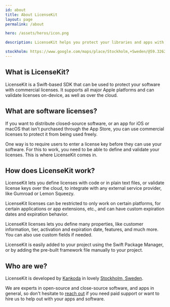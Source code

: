 ```yaml
---
id: about
title: About LicenseKit
layout: page
permalink: /about

hero: /assets/heros/icon.png

description: LicenseKit helps you protect your libraries and apps with commercial licenses.

stockholm: https://www.google.com/maps/place/Stockholm,+Sweden/@59.3262131,17.8172499,11z/data=!3m1!4b1!4m6!3m5!1s0x465f763119640bcb:0xa80d27d3679d7766!8m2!3d59.3293235!4d18.0685808!16zL20vMDZteHM
---
```



## What is LicenseKit?

LicenseKit is a Swift-based SDK that can be used to protect your software with commercial licenses. It supports all major Apple platforms and can validate licenses on-device, as well as over the cloud.


## What are software licenses?

If you want to distribute closed-source software, or an app for iOS or macOS that isn't purchased through the App Store, you can use commercial licenses to protect it from being used freely.

One way is to require users to enter a license key before they can use your software. For this to work, you need to be able to define and validate your licenses. This is where LicenseKit comes in.


## How does LicenseKit work?

LicenseKit lets you define licenses with code or in plain text files, or validate license keys over the cloud, to integrate with any external service provider, like Gumroad or Lemon Squeezy.

LicenseKit licenses can be restricted to only work on certain platforms, for certain applications or app extensions, etc., and can have custom expiration dates and expiration behavior. 

LicenseKit licenses lets you define many properties, like customer information, tier, activation and expiration date, features, and much more. You can also use custom fields if needed.

LicenseKit is easily added to your project using the Swift Package Manager, or by adding the pre-built framework file manually to your project.


## Who are we?

LicenseKit is developed by [Kankoda](https://kankoda.com) in lovely [Stockholm, Sweden]({{page.stockholm}}). 

We are experts in open-source and close-source software, and apps in general, so don't hesitate to [reach out](mailto:{{site.email}}) if you need paid support or want to hire us to help out with your apps and software.
